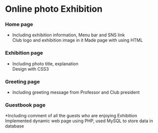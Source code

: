 # Online photo Exhibition

### Home page   
* Including exhibition information, Menu bar and SNS link     
Club logo and exhibition image in it
Made page with using HTML   

### Exhibition page   
* Including photo title, explanation   
Design with CSS3   

### Greeting page   
* Including greeting message from Professor and Club president

### Guestbook page   
*Including comment of all the guests who are enjoying Exhibition   
Implemented dynamic web page using PHP, used MySQL to store data in database   

